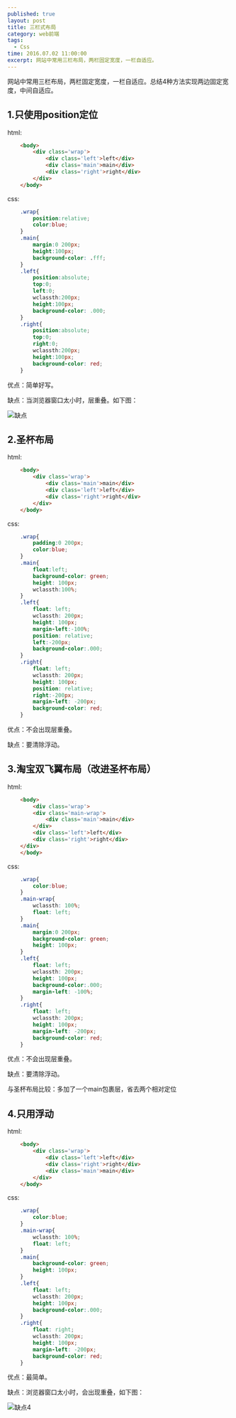 ```yaml
---
published: true
layout: post
title: 三栏式布局
category: web前端
tags: 
  - Css
time: 2016.07.02 11:00:00
excerpt: 网站中常用三栏布局，两栏固定宽度，一栏自适应。 
---
```


网站中常用三栏布局，两栏固定宽度，一栏自适应。总结4种方法实现两边固定宽度，中间自适应。

<!--more-->

## 1.只使用position定位

html:

```html
	<body>
		<div class='wrap'>
			<div class='left'>left</div>
			<div class='main'>main</div>
			<div class='right'>right</div>
		</div>	
	</body>
```

css:

```css
	.wrap{
		position:relative;
		color:blue;
	}
	.main{
		margin:0 200px;
		height:100px;
		background-color: .fff;
	}
	.left{
		position:absolute;
		top:0;
		left:0;
		wclassth:200px;
		height:100px;
		background-color: .000;
	}
	.right{
		position:absolute;
		top:0;
		right:0;
		wclassth:200px;
		height:100px;
		background-color: red;
	}
```

优点：简单好写。

缺点：当浏览器窗口太小时，层重叠。如下图：

![缺点](http://7xsuhb.com1.z0.glb.clouddn.com/16-7-1/69811114.jpg)

## 2.圣杯布局

html:

```html
	<body>
		<div class='wrap'>
			<div class='main'>main</div>
			<div class='left'>left</div>
			<div class='right'>right</div>
		</div>	
	</body>
```

css:

```css
	.wrap{
		padding:0 200px;
		color:blue;
	}
	.main{
		float:left;
		background-color: green;
		height: 100px;
		wclassth:100%;
	}
	.left{
		float: left;
		wclassth: 200px;
		height: 100px;
		margin-left:-100%;
		position: relative;
		left:-200px;
		background-color:.000;
	}
	.right{
		float: left;
		wclassth: 200px;
		height: 100px;
		position: relative;
		right:-200px;
		margin-left: -200px;
		background-color: red;
	}
```

优点：不会出现层重叠。

缺点：要清除浮动。

## 3.淘宝双飞翼布局（改进圣杯布局）

html:

```html
	<body>
		<div class='wrap'>
		<div class='main-wrap'>
			<div class='main'>main</div>
		</div>
		<div class='left'>left</div>
		<div class='right'>right</div>
	</div>	
	</body>
```

css:

```css
	.wrap{
		color:blue;
	}
	.main-wrap{
		wclassth: 100%;
		float: left;
	}
	.main{	
		margin:0 200px;
		background-color: green;
		height: 100px;
	}
	.left{
		float: left;
		wclassth: 200px;
		height: 100px;
		background-color:.000;
		margin-left: -100%;
	}
	.right{
		float: left;
		wclassth: 200px;
		height: 100px;
		margin-left: -200px;
		background-color: red;
	}
```

优点：不会出现层重叠。

缺点：要清除浮动。

与圣杯布局比较：多加了一个main包裹层，省去两个相对定位

## 4.只用浮动

html:

```html
	<body>
		<div class='wrap'>
			<div class='left'>left</div>
			<div class='right'>right</div>
			<div class='main'>main</div>
		</div>	
	</body>
```

css:

```css
	.wrap{
		color:blue;
	}
	.main-wrap{
		wclassth: 100%;
		float: left;
	}
	.main{	
		background-color: green;
		height: 100px;
	}
	.left{
		float: left;
		wclassth: 200px;
		height: 100px;
		background-color:.000;
	}
	.right{
		float: right;
		wclassth: 200px;
		height: 100px;
		margin-left: -200px;
		background-color: red;
	}
```

优点：最简单。

缺点：浏览器窗口太小时，会出现重叠，如下图：

![缺点4](http://7xsuhb.com1.z0.glb.clouddn.com/16-7-1/66783734.jpg)

